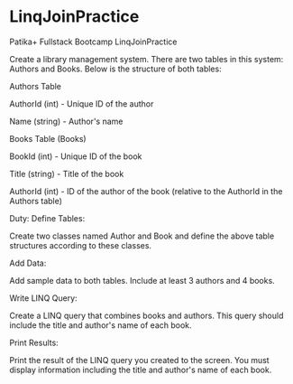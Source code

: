 # LinqJoinPractice
Patika+ Fullstack Bootcamp LinqJoinPractice


Create a library management system. There are two tables in this system: Authors and Books. Below is the structure of both tables:

Authors Table

AuthorId (int) - Unique ID of the author

Name (string) - Author's name

Books Table (Books)

BookId (int) - Unique ID of the book

Title (string) - Title of the book

AuthorId (int) - ID of the author of the book (relative to the AuthorId in the Authors table)

Duty:
Define Tables:

Create two classes named Author and Book and define the above table structures according to these classes.

Add Data:

Add sample data to both tables. Include at least 3 authors and 4 books.

Write LINQ Query:

Create a LINQ query that combines books and authors. This query should include the title and author's name of each book.

Print Results:

Print the result of the LINQ query you created to the screen. You must display information including the title and author's name of each book.
